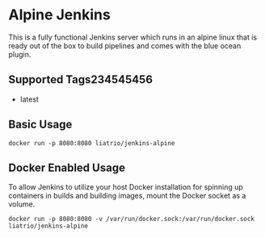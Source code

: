 # Alpine Jenkins

This is a fully functional Jenkins server which runs in an alpine linux that is ready out of the box to build pipelines and comes with the blue ocean plugin.

## Supported Tags234545456
* latest


## Basic Usage
`docker run -p 8080:8080 liatrio/jenkins-alpine`

## Docker Enabled Usage  
To allow Jenkins to utilize your host Docker installation for spinning up containers in builds and building images, mount the Docker socket as a volume.

`docker run -p 8080:8080 -v /var/run/docker.sock:/var/run/docker.sock liatrio/jenkins-alpine`
